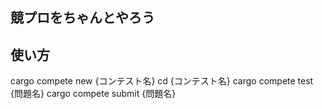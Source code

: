 ## 競プロをちゃんとやろう
## 使い方
cargo compete new {コンテスト名}
cd {コンテスト名}
cargo compete test {問題名}
cargo compete submit {問題名}
